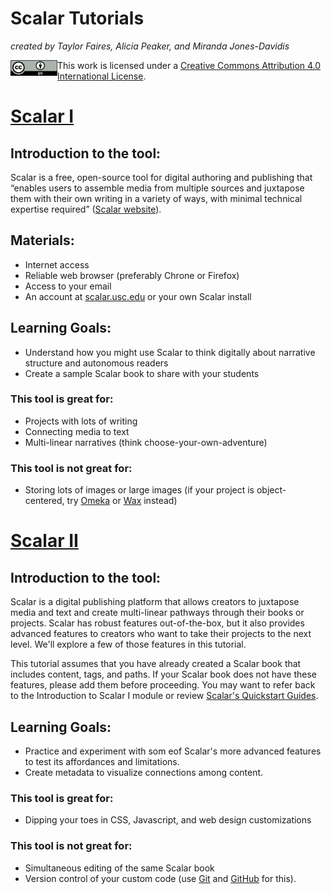 # Scalar Tutorials
*created by Taylor Faires, Alicia Peaker, and Miranda Jones-Davidis*

<img align="left" width="75" height="25" src="/images/scalar/cc.png">

This work is licensed under a [Creative Commons Attribution 4.0 International License](http://creativecommons.org/licenses/by/4.0/).

# [Scalar I](https://github.com/dhc-barnard/tutorials/blob/master/scalar/Scalar%20I.md)
## Introduction to the tool:
Scalar is a free, open-source tool for digital authoring and publishing that “enables users to assemble media from multiple sources and juxtapose them with their own writing in a variety of ways, with minimal technical expertise required” ([Scalar website](https://scalar.me/anvc/scalar/)).

## Materials:
- Internet access
- Reliable web browser (preferably Chrone or Firefox)
- Access to your email
- An account at [scalar.usc.edu](https://scalar.me/anvc/) or your own Scalar install

## Learning Goals:
- Understand how you might use Scalar to think digitally about narrative structure and autonomous readers
- Create a sample Scalar book to share with your students

### This tool is great for:
- Projects with lots of writing
- Connecting media to text
- Multi-linear narratives (think choose-your-own-adventure)

### This tool is not great for:
- Storing lots of images or large images (if your project is object-centered, try [Omeka](https://www.omeka.net/) or [Wax](https://minicomp.github.io/wax/) instead)

# [Scalar II](https://github.com/dhc-barnard/tutorials/blob/master/scalar/Scalar%20II.md)

## Introduction to the tool:
Scalar is a digital publishing platform that allows creators to juxtapose media and text and create multi-linear pathways through their books or projects. Scalar has robust features out-of-the-box, but it also provides advanced features to creators who want to take their projects to the next level. We'll explore a few of those features in this tutorial.
 
This tutorial  assumes that you have already created a Scalar book that includes content, tags, and paths. If your Scalar book does not have these features, please add them before proceeding. You may want to refer back to the Introduction to Scalar I module or review [Scalar's Quickstart Guides](https://scalar.usc.edu/works/guide2/quickstarts?path=index).

## Learning Goals:
- Practice and experiment with som eof Scalar's more advanced features to test its affordances and limitations.
- Create metadata to visualize connections among content.

### This tool is great for:
- Dipping your toes in CSS, Javascript, and web design customizations

### This tool is not great for:
- Simultaneous editing of the same Scalar book
- Version control of your custom code (use [Git](https://git-scm.com/) and [GitHub](https://github.com/) for this).
